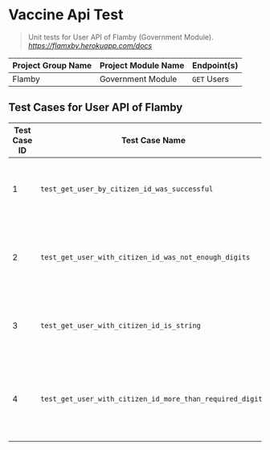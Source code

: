 # Vaccine Api Test
> Unit tests for User API of Flamby (Government Module).
> *https://flamxby.herokuapp.com/docs*

| Project Group Name | Project Module Name | Endpoint(s) |
|--------------------|---------------------|-------------|
| Flamby             | Government Module   | `GET` Users |

## Test Cases for User API of Flamby
| Test Case ID | Test Case Name | Description | Expected Result | Status |
|--------------|----------------|-------------|-----------------|--------|
|1| `test_get_user_by_citizen_id_was_successful` | Test that can get the user by citizen id was successful.| The user can get the user by citizen id.|✔️:PASS |
|2| `test_get_user_with_citizen_id_was_not_enough_digits` | Test that can't get the user by citizen id was not enough digits.| The user can't get the user by citizen id.|✔️:PASS |
|3| `test_get_user_with_citizen_id_is_string` | Test that can't get the user with citizen id is a string.| The user can't get the user by citizen id.|✔️:PASS |
|4| `test_get_user_with_citizen_id_more_than_required_digits` | Test that can't get the user with citizen id more than required digits.| The user can't get the user by citizen id.|✔️:PASS |